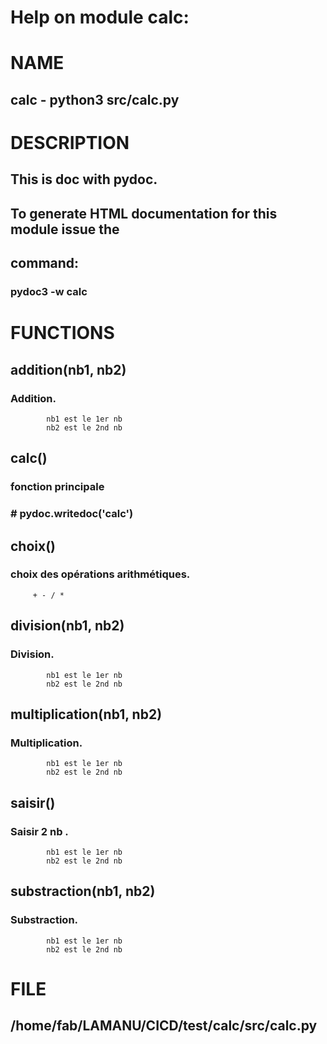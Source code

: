# Help on module calc:

# NAME
## calc - python3 src/calc.py

# DESCRIPTION
## This is doc with pydoc.  
## To generate HTML documentation for this module issue the
## command:
### pydoc3 -w calc

# FUNCTIONS
## addition(nb1, nb2)
### Addition.
            nb1 est le 1er nb
            nb2 est le 2nd nb
    
## calc()
### fonction principale
### # pydoc.writedoc('calc')
    
## choix()
### choix des opérations arithmétiques.
         + - / *
    
## division(nb1, nb2)
### Division.
            nb1 est le 1er nb
            nb2 est le 2nd nb
    
## multiplication(nb1, nb2)
### Multiplication.
            nb1 est le 1er nb
            nb2 est le 2nd nb
    
## saisir()
### Saisir 2 nb .
            nb1 est le 1er nb
            nb2 est le 2nd nb
    
## substraction(nb1, nb2)
### Substraction.
            nb1 est le 1er nb
            nb2 est le 2nd nb

# FILE
## /home/fab/LAMANU/CICD/test/calc/src/calc.py



